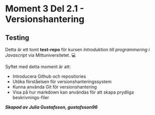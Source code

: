# Moment 3 Del 2.1 - Versionshantering

## Testing

Detta är ett tomt **test-repo** för kursen *Introduktion till programmering i Javascript* via Mittuniversitetet. 💻

Syftet med detta moment är att: 
* Introducera Github och repositories
* Utöka förståelsen för versionshanteringssystem
* Kunna använda Git för versionshantering
* Visa på hur markdown kan användas för att skapa prydliga beskrivnings-filer

**_Skapad av Julia Gustafsson, gustafsson96_**
